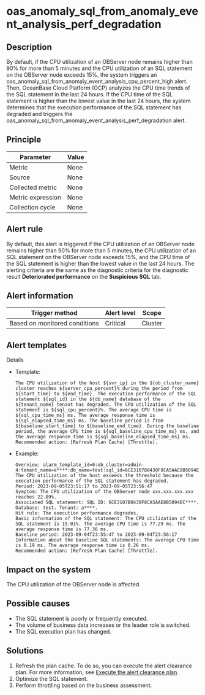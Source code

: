# oas_anomaly_sql_from_anomaly_event_analysis_perf_degradation

## Description

By default, if the CPU utilization of an OBServer node remains higher than 90% for more than 5 minutes and the CPU utilization of an SQL statement on the OBServer node exceeds 15%, the system triggers an oas_anomaly_sql_from_anomaly_event_analysis_cpu_percent_high alert. Then, OceanBase Cloud Platform (OCP) analyzes the CPU time trends of the SQL statement in the last 24 hours. If the CPU time of the SQL statement is higher than the lowest value in the last 24 hours, the system determines that the execution performance of the SQL statement has degraded and triggers the oas_anomaly_sql_from_anomaly_event_analysis_perf_degradation alert. 

## Principle

| Parameter | Value |
| --- | --- |
| Metric | None |
| Source | None |
| Collected metric | None |
| Metric expression | None |
| Collection cycle | None |

## Alert rule

By default, this alert is triggered if the CPU utilization of an OBServer node remains higher than 90% for more than 5 minutes, the CPU utilization of an SQL statement on the OBServer node exceeds 15%, and the CPU time of the SQL statement is higher than the lowest value in the last 24 hours. The alerting criteria are the same as the diagnostic criteria for the diagnostic result **Deteriorated performance** on the **Suspicious SQL** tab. 

## Alert information

| Trigger method | Alert level | Scope |
| --- | --- | --- |
| Based on monitored conditions | Critical | Cluster |

## Alert templates

Details

* Template:

   ```text
   The CPU utilization of the host ${svr_ip} in the ${ob_cluster_name} cluster reaches ${server_cpu_percent}% during the period from ${start_time} to ${end_time}. The execution performance of the SQL statement ${sql_id} in the ${db_name} database of the ${tenant_name} tenant has degraded. The CPU utilization of the SQL statement is ${sql_cpu_percent}%. The average CPU time is ${sql_cpu_time_ms} ms. The average response time is ${sql_elapsed_time_ms} ms. The baseline period is from ${baseline_start_time} to ${baseline_end_time}. During the baseline period, the average CPU time is ${sql_baseline_cpu_time_ms} ms, and the average response time is ${sql_baseline_elapsed_time_ms} ms. Recommended action: [Refresh Plan Cache] [Throttle].
   ```

* Example:

   ```text
   Overview: alarm_template_id=0:ob_cluster=admin-4:tenant_name=a****:db_name=test:sql_id=6CE3107B0430F8CA5AAE8B5094EC****:recommend_operations=FLUSHING_PLAN_CACHE,RATE_LIMIT. The CPU utilization of the host exceeds the threshold because the execution performance of the SQL statement has degraded.
   Period: 2023-09-05T23:51:17 to 2023-09-05T23:56:47
   Symptom: The CPU utilization of the OBServer node xxx.xxx.xxx.xxx reaches 22.09%.
   Associated SQL statement: SQL ID: 6CE3107B0430F8CA5AAE8B5094EC****. Database: test. Tenant: a****.
   Hit rule: The execution performance degrades.
   Basic information of the SQL statement: The CPU utilization of the SQL statement is 15.01%. The average CPU time is 77.29 ms. The average response time is 77.36 ms.
   Baseline period: 2023-09-04T23:55:47 to 2023-09-04T23:56:17
   Information about the baseline SQL statements: The average CPU time is 0.19 ms. The average response time is 0.26 ms.
   Recommended action: [Refresh Plan Cache] [Throttle].
   ```

## Impact on the system

The CPU utilization of the OBServer node is affected. 

## Possible causes

* The SQL statement is poorly or frequently executed. 
* The volume of business data increases or the leader role is switched. 
* The SQL execution plan has changed. 

## Solutions

1. Refresh the plan cache. To do so, you can execute the alert clearance plan. For more information, see [Execute the alert clearance plan](../500.appendix/400.execute-the-plan.md). 
2. Optimize the SQL statement. 
3. Perform throttling based on the business assessment. 
